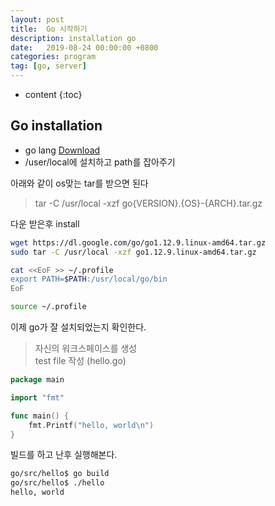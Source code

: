 ```yaml
---
layout: post
title:  Go 시작하기
description: installation go
date:   2019-08-24 00:00:00 +0800
categories: program
tag: [go, server]
---
```


* content
{:toc}

## Go installation

* go lang  [Download](https://golang.org/dl/)
* /user/local에 설치하고 path를 잡아주기

아래와 같이 os맞는 tar를 받으면 된다

> tar -C /usr/local -xzf go{VERSION}.{OS}-{ARCH}.tar.gz

다운 받은후 install

``` bash
wget https://dl.google.com/go/go1.12.9.linux-amd64.tar.gz
sudo tar -C /usr/local -xzf go1.12.9.linux-amd64.tar.gz
```

```bash
cat <<EoF >> ~/.profile
export PATH=$PATH:/usr/local/go/bin
EoF
```

``` bash
source ~/.profile
```

이제 go가 잘 설치되었는지 확인한다.
> 자신의 워크스페이스를 생성  
test file 작성 (hello.go)  

``` go
package main

import "fmt"

func main() {
    fmt.Printf("hello, world\n")
}
```

빌드를 하고 난후 실행해본다.

``` bash
go/src/hello$ go build
go/src/hello$ ./hello
hello, world
```

